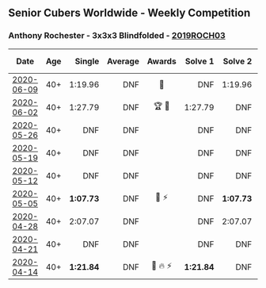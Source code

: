 ## Senior Cubers Worldwide - Weekly Competition
### Anthony Rochester - 3x3x3 Blindfolded - [2019ROCH03](https://www.worldcubeassociation.org/persons/2019ROCH03?event=333bf)

| Date | Age | Single | Average | Awards | Solve 1 | Solve 2 | Solve 3 | Video |
| :--: | :--: | --: | --: | :--: | --: | --: | --: | :-- |
| [2020-06-09](../../results/333bf/2020-06-09.md) | 40+ | 1:19.96 | DNF | 🥉 | DNF | 1:19.96 | DNF | [Link](https://www.facebook.com/events/620460455211235/permalink/622088728381741/) |
| [2020-06-02](../../results/333bf/2020-06-02.md) | 40+ | 1:27.79 | DNF | 🏆 🥇 | 1:27.79 | DNF | DNF | [Link](https://www.facebook.com/events/323619661956372/permalink/325541918430813/) |
| [2020-05-26](../../results/333bf/2020-05-26.md) | 40+ | DNF | DNF |  | DNF | DNF | DNF | [Link](https://www.facebook.com/events/1531820936993798/permalink/1534351490074076/) |
| [2020-05-19](../../results/333bf/2020-05-19.md) | 40+ | DNF | DNF |  | DNF | DNF | DNF | [Link](https://www.facebook.com/events/2608037409484307/permalink/2610882279199820/) |
| [2020-05-12](../../results/333bf/2020-05-12.md) | 40+ | DNF | DNF |  | DNF | DNF | DNS | |
| [2020-05-05](../../results/333bf/2020-05-05.md) | 40+ | **1:07.73** | DNF | 🥈 ⚡ | DNF | **1:07.73** | DNF | [Link](https://www.facebook.com/events/2624652641189887/permalink/2625346837787134/) |
| [2020-04-28](../../results/333bf/2020-04-28.md) | 40+ | 2:07.07 | DNF |  | DNF | 2:07.07 | DNF | [Link](https://www.facebook.com/events/534758690547855/permalink/534800373877020/) |
| [2020-04-21](../../results/333bf/2020-04-21.md) | 40+ | DNF | DNF |  | DNF | DNF | DNF | [Link](https://www.facebook.com/events/1312095715657208/permalink/1312737172259729/) |
| [2020-04-14](../../results/333bf/2020-04-14.md) | 40+ | **1:21.84** | DNF | 🥈 🔥 ⚡ | **1:21.84** | DNF | DNF | [Link](https://www.facebook.com/events/232067087873656/permalink/232111617869203/) |


<!-- Global site tag (gtag.js) - Google Analytics -->
<script async src="https://www.googletagmanager.com/gtag/js?id=UA-86348435-3"></script>
<script>window.dataLayer = window.dataLayer || []; function gtag() {dataLayer.push(arguments);} gtag('js', new Date()); gtag('config', 'UA-86348435-3');</script>
